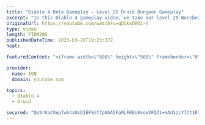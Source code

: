 ```yaml
---
title: "Diablo 4 Beta Gameplay - Level 25 Druid Dungeon Gameplay"
excerpt: "In this Diablo 4 gameplay video, we take our level 25 Werebear Druid build through one of Diablo 4's many dungeons. This build ..."
originalUrl: https://youtube.com/watch?v=qDQkxDWUi-Y
type: video
length: PT8M20S
publishedDateTime: 2023-03-26T19:23:37Z
heat: 

featuredContent: "<iframe width=\"800\" height=\"500\" frameborder=\"0\" src=\"https://www.youtube.com/embed/qDQkxDWUi-Y\" allow=\"accelerometer; autoplay; encrypted-media; gyroscope; picture-in-picture\" allowfullscreen></iframe>"

provider:
  name: IGN
  domain: youtube.com

topics:
  - Diablo 4
  - Druid

secured: "Qs9rKaCOepfwh4aUsDIEFSmt7pNbA5FaMLFKEU0vowVFQO1+mAd1zLYlCt1RlI2LdgT1J1vxm9ZCnBTrJyR/8cp/GVLjwdLbK5CjFA1lFGZI3JJbG+ZI2WhEZAu4vtO4QYyhl+wyVKS5Vxx3QCFwLqVXNjumjRWbyTTNlx05Ub4BSAvcz8XrrFYktidiwb4o7FdqV2ehh8GDxsPwwVE5HqrcL2E2T0BDPXF3D/eZcVwC1NH2+RonmAdH55s69KqeSF0r2r6ecQiCOMWn7CtG5OkQPkNWqCZ57JRUhattzZbao3Tnty/3qA7zTaMYn1mdUGMGIaQzPKTLzrm1R0rkGfc8osGcLELSy0hKTmDiClJpsQqt5tzGPzT79YqKKVv+u7ShDbGZBAiKwuSDbtRsh0xKBn9ejHulv/a32omx0JEENX5P6mc0pJJw8T05ZMTe;0s/riWWCZsISHFiiep0nHg=="
---
```


